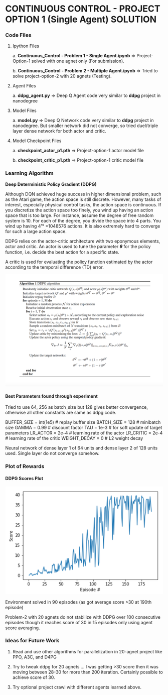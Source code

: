 # CONTINUOUS CONTROL - PROJECT OPTION 1 (Single Agent) SOLUTION

### Code Files 

1. Ipython Files

    a. **Continuous_Control - Problem 1 - Single Agent.ipynb** => Project-Option-1 solved with one agnet only (For submission).

    b. **Continuous_Control - Problem 2 - Multiple Agent.ipynb** => Tried to solve project-option-2 with 20 agnets (Testing).

2. Agent Files

    a. **ddpg_agent.py** => Deep Q Agent code very similar to **ddpg** project in nanodegree

3. Model Files

    a. **model.py** => Deep Q Network code very similar to **ddpg** project in nanodegree. 
        But smaller network did not converge, so tried duel/triple layer dense network for both actor and critic.

4. Model Checkpoint Files

    a. **checkpoint_actor_p1.pth** => Project-option-1 actor model file

    b. **checkpoint_critic_p1.pth** => Project-option-1 critic model file


### Learning Algorithm

**Deep Deterministic Policy Gradient (DDPG)**

Although DQN achieved huge success in higher dimensional problem, such as the Atari game, the action space is still discrete. However, many tasks of interest, especially physical control tasks, the action space is continuous. If you discretize the action space too finely, you wind up having an action space that is too large. For instance, assume the degree of free random system is 10. For each of the degree, you divide the space into 4 parts. You wind up having 4¹⁰ =1048576 actions. It is also extremely hard to converge for such a large action space.

DDPG relies on the actor-critic architecture with two eponymous elements, actor and critic. An actor is used to tune the parameter 𝜽 for the policy function, i.e. decide the best action for a specific state.

A critic is used for evaluating the policy function estimated by the actor according to the temporal difference (TD) error.

![DDPG Algorithm](ddpg_algorithm.png)


#### Best Parameters found through experiment 

Tried to use 64, 256 as batch_size but 128 gives better convergence, otherwise all other constants are same as ddpg code.

BUFFER_SIZE = int(1e5)  # replay buffer size
BATCH_SIZE = 128        # minibatch size
GAMMA = 0.99            # discount factor
TAU = 1e-3              # for soft update of target parameters
LR_ACTOR = 2e-4         # learning rate of the actor 
LR_CRITIC = 2e-4        # learning rate of the critic
WEIGHT_DECAY = 0        # L2 weight decay

Neural network of dense layer 1 of 64 units and dense layer 2 of 128 units used. Single layer do not converge somehow. 


### Plot of Rewards

#### DDPG Scores Plot

![DDPG Scores](p2_option1_graph.png)

Environment solved in 90 episodes (as got average score >30 at 190th episode)

Problem-2 with 20 agnets do not stabilize with DDPG over 100 consecutive episodes though it reaches score of 30 in 15 episodes only using agent score averaging.


### Ideas for Future Work

1. Read and use other algorithms for parallelization in 20-agnet project like PPO, A3C, and D4PG 

2. Try to tweak ddpg for 20 agnets ... I was getting >30 score then it was moving between 28-30 for more than 200 iteration. Certainly possible to achieve score of 30.

3. Try optional project crawl with different agents learned above.

